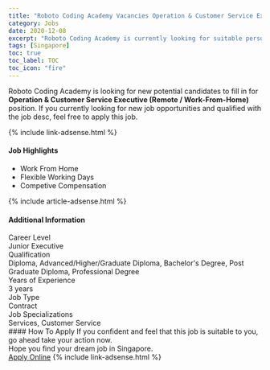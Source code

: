 ```yaml
---
title: "Roboto Coding Academy Vacancies Operation & Customer Service Executive (Remote / Work-From-Home)" 
category: Jobs 
date: 2020-12-08 
excerpt: "Roboto Coding Academy is currently looking for suitable person to fill in the Operation & Customer Service Executive (Remote / Work-From-Home) which positioned at Singapore" 
tags: [Singapore] 
toc: true 
toc_label: TOC 
toc_icon: "fire" 
--- 
```


<p>Roboto Coding Academy is looking for new potential candidates to fill in for <b>Operation & Customer Service Executive (Remote / Work-From-Home)</b> position. If you currently looking for new job opportunities and qualified with the job desc, feel free to apply this job.
</p>{% include link-adsense.html %} 
<div><div><div><h4>Job Highlights</h4></div></div><div><ul><li><div><div><div><div></div></div></div><div><span>Work From Home</span></div></div></li><li><div><div><div><div></div></div></div><div><span>Flexible Working Days</span></div></div></li><li><div><div><div><div></div></div></div><div><span>Competive Compensation</span></div></div></li></ul></div></div> 
{% include article-adsense.html %} 
<div><div><div><h4>Additional Information</h4></div></div><div><div><div><div><div><div><div><div><span>Career Level</span></div></div><div><span>Junior Executive</span></div></div></div></div><div><div><div><div><div><span>Qualification</span></div></div><div><span>Diploma, Advanced/Higher/Graduate Diploma, Bachelor's Degree, Post Graduate Diploma, Professional Degree</span></div></div></div></div><div><div><div><div><div><span>Years of Experience</span></div></div><div><span>3 years</span></div></div></div></div><div><div><div><div><div><span>Job Type</span></div></div><div><span>Contract</span></div></div></div></div><div><div><div><div><div><span>Job Specializations</span></div></div><div><span>Services, Customer Service</span></div></div></div></div></div></div></div></div> 
#### How To Apply 
If you confident and feel that this job is suitable to you, go ahead take your action now. <br/> 
Hope you find your dream job in Singapore. <br/> 
<a href="https://www.jobstreet.com.my/en/job/operation-customer-service-executive-remote-work-from-home-8224033/origin/sg?jobId=jobstreet-sg-job-8224033&sectionRank=2&token=0~e77e977c-a413-4f53-af5b-e15a407bc466&fr=SRP%20View%20In%20New%20Ta" class="btn btn--info" target="_blank" rel="nofollow noopenner">Apply Online</a> 
{% include link-adsense.html %} 